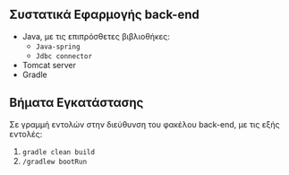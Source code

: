 ## Συστατικά Εφαρμογής back-end
* Java, με τις επιπρόσθετες βιβλιοθήκες:
  * `Java-spring`
  * `Jdbc connector`
* Tomcat server
* Gradle

## Βήματα Εγκατάστασης
Σε γραμμή εντολών στην διεύθυνση του φακέλου back-end, με τις εξής εντολές:
1. `gradle clean build`
2. `/gradlew bootRun`
